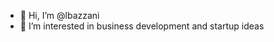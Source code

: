- 👋 Hi, I’m @lbazzani
- 👀 I’m interested in business development and startup ideas

<!---
lbazzani/lbazzani is a ✨ special ✨ repository because its `README.md` (this file) appears on your GitHub profile.
You can click the Preview link to take a look at your changes.
--->
